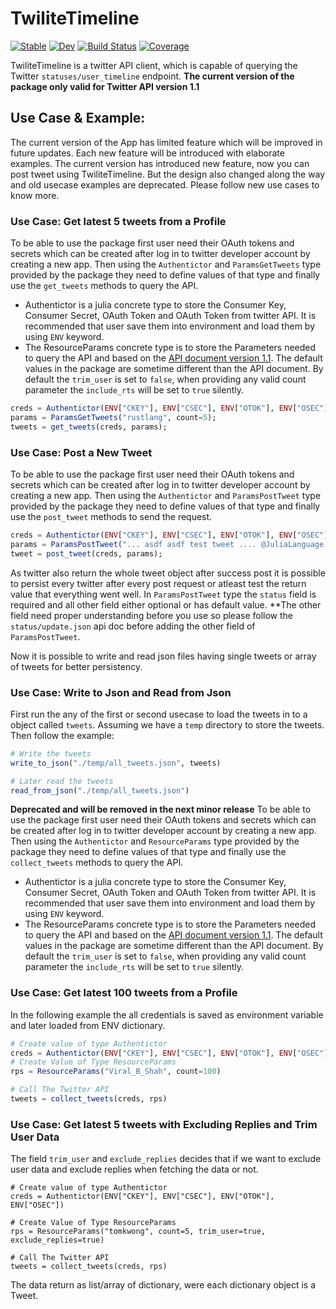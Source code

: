 # TwiliteTimeline

[![Stable](https://img.shields.io/badge/docs-stable-blue.svg)](https://DataPsycho.github.io/TwiliteTimeline.jl/stable)
[![Dev](https://img.shields.io/badge/docs-dev-blue.svg)](https://DataPsycho.github.io/TwiliteTimeline.jl/dev)
[![Build Status](https://github.com/DataPsycho/TwiliteTimeline.jl/workflows/CI/badge.svg)](https://github.com/DataPsycho/TwiliteTimeline.jl/actions)
[![Coverage](https://codecov.io/gh/DataPsycho/TwiliteTimeline.jl/branch/master/graph/badge.svg)](https://codecov.io/gh/DataPsycho/TwiliteTimeline.jl)

TwiliteTimeline is a twitter API client, which is capable of querying the Twitter `statuses/user_timeline` endpoint. __The current version of the package only valid for Twitter API version 1.1__

## Use Case & Example:
The current version of the App has limited feature which will be improved in future updates. Each new feature will be introduced with elaborate examples. The current version has introduced new feature, now you can post tweet using TwiliteTimeline. But the design also changed along the way and old usecase examples are deprecated. Please follow new use cases to know more.

### Use Case:  Get latest 5 tweets from a Profile
To be able to use the package first user need their OAuth tokens and secrets which can be created after log in to twitter developer account by creating a new app. Then using the `Authentictor` and `ParamsGetTweets` type provided by the package they need to define values of that type and finally use the `get_tweets` methods to query the API.

- Authentictor is a julia concrete type to store the Consumer Key, Consumer Secret, OAuth Token and OAuth Token from twitter API. It is recommended that user save them into environment and load them by using `ENV` keyword.
- The ResourceParams concrete type is to store the Parameters needed to query the API and based on the [API document version 1.1](https://developer.twitter.com/en/docs/twitter-api/v1/tweets/timelines/api-reference/get-statuses-user_timeline). The default values in the package are sometime different than the API document. By default the `trim_user` is set to `false`, when providing any valid count parameter the `include_rts` will be set to `true` silently.

```julia
creds = Authentictor(ENV["CKEY"], ENV["CSEC"], ENV["OTOK"], ENV["OSEC"]);
params = ParamsGetTweets("rustlang", count=5);
tweets = get_tweets(creds, params);
```

### Use Case: Post a New Tweet
To be able to use the package first user need their OAuth tokens and secrets which can be created after log in to twitter developer account by creating a new app. Then using the `Authentictor` and `ParamsPostTweet` type provided by the package they need to define values of that type and finally use the `post_tweet` methods to send the request.

```julia
creds = Authentictor(ENV["CKEY"], ENV["CSEC"], ENV["OTOK"], ENV["OSEC"]);
params = ParamsPostTweet("... asdf asdf test tweet .... @JuliaLanguage using TwiliteTimeline.jl");
tweet = post_tweet(creds, params);
```
As twitter also return the whole tweet object after success post it is possible to persist every twitter after every post request or atleast test the return value that everything went well. In `ParamsPostTweet` type the `status` field is required and all other field either optional or has default value. **The other field need proper understanding before you use so please follow the `status/update.json` api doc before adding the other field of `ParamsPostTweet`.

Now it is possible to write and read json files having single tweets or array of tweets for better persistency.

### Use Case: Write to Json and Read from Json
First run the any of the first or second usecase to load the tweets in to a object called `tweets`. Assuming we have a `temp` directory to store the tweets. Then follow the example:

```julia
# Write the tweets
write_to_json("./temp/all_tweets.json", tweets)

# Later read the tweets
read_from_json("./temp/all_tweets.json")
```

**Deprecated and will be removed in the next minor release**
To be able to use the package first user need their OAuth tokens and secrets which can be created after log in to twitter developer account by creating a new app. Then using the `Authentictor` and `ResourceParams` type provided by the package they need to define values of that type and finally use the `collect_tweets` methods to query the API.

- Authentictor is a julia concrete type to store the Consumer Key, Consumer Secret, OAuth Token and OAuth Token from twitter API. It is recommended that user save them into environment and load them by using `ENV` keyword.
- The ResourceParams concrete type is to store the Parameters needed to query the API and based on the [API document version 1.1](https://developer.twitter.com/en/docs/twitter-api/v1/tweets/timelines/api-reference/get-statuses-user_timeline). The default values in the package are sometime different than the API document. By default the `trim_user` is set to `false`, when providing any valid count parameter the `include_rts` will be set to `true` silently.

### Use Case: Get latest 100 tweets from a Profile
In the following example the all credentials is saved as environment variable and later loaded from ENV dictionary.

```julia
# Create value of type Authentictor
creds = Authentictor(ENV["CKEY"], ENV["CSEC"], ENV["OTOK"], ENV["OSEC"])
# Create Value of Type ResourceParams
rps = ResourceParams("Viral_B_Shah", count=100)

# Call The Twitter API
tweets = collect_tweets(creds, rps)
```

### Use Case: Get latest 5 tweets with Excluding Replies and Trim User Data
The field `trim_user` and `exclude_replies` decides that if we want to exclude user data and  exclude replies when fetching the data or not.

```
# Create value of type Authentictor
creds = Authentictor(ENV["CKEY"], ENV["CSEC"], ENV["OTOK"], ENV["OSEC"])

# Create Value of Type ResourceParams
rps = ResourceParams("tomkwong", count=5, trim_user=true, exclude_replies=true)

# Call The Twitter API
tweets = collect_tweets(creds, rps)
```
The data return as list/array of dictionary, were each dictionary object is a Tweet.
